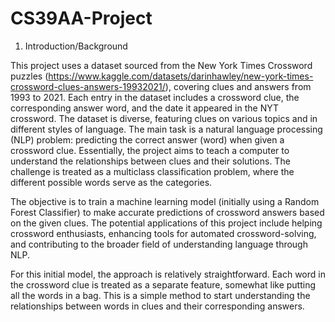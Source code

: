 # CS39AA-Project
1. Introduction/Background

This project uses a dataset sourced from the New York Times Crossword puzzles (https://www.kaggle.com/datasets/darinhawley/new-york-times-crossword-clues-answers-19932021/), covering clues and answers from 1993 to 2021. Each entry in the dataset includes a crossword clue, the corresponding answer word, and the date it appeared in the NYT crossword. The dataset is diverse, featuring clues on various topics and in different styles of language. The main task is a natural language processing (NLP) problem: predicting the correct answer (word) when given a crossword clue. Essentially, the project aims to teach a computer to understand the relationships between clues and their solutions. The challenge is treated as a multiclass classification problem, where the different possible words serve as the categories.

The objective is to train a machine learning model (initially using a Random Forest Classifier) to make accurate predictions of crossword answers based on the given clues. The potential applications of this project include helping crossword enthusiasts, enhancing tools for automated crossword-solving, and contributing to the broader field of understanding language through NLP.

For this initial model, the approach is relatively straightforward. Each word in the crossword clue is treated as a separate feature, somewhat like putting all the words in a bag. This is a simple method to start understanding the relationships between words in clues and their corresponding answers.